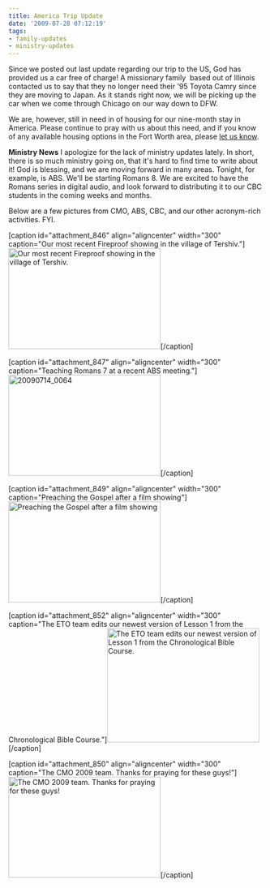 ```yaml
---
title: America Trip Update
date: '2009-07-28 07:12:19'
tags:
- family-updates
- ministry-updates
---
```


Since we posted out last update regarding our trip to the US, God has provided us a car free of charge! A missionary family  based out of Illinois contacted us to say that they no longer need their '95 Toyota Camry since they are moving to Japan. As it stands right now, we will be picking up the car when we come through Chicago on our way down to DFW.

We are, however, still in need in of housing for our nine-month stay in America. Please continue to pray with us about this need, and if you know of any available housing options in the Fort Worth area, please <a href="http://www.ofreport.com/contact-us/">let us know</a>.

<strong>Ministry News</strong>
I apologize for the lack of ministry updates lately. In short, there is so much ministry going on, that it's hard to find time to write about it! God is blessing, and we are moving forward in many areas. Tonight, for example, is ABS. We'll be starting Romans 8. We are excited to have the Romans series in digital audio, and look forward to distributing it to our CBC students in the coming weeks and months.

Below are a few pictures from CMO, ABS, CBC, and our other acronym-rich activities. FYI.

[caption id="attachment_846" align="aligncenter" width="300" caption="Our most recent Fireproof showing in the village of Tershiv."]<a href="https://s3.amazonaws.com/content.ofreport.com/2009/07/20090726_0019.JPG"><img class="size-medium wp-image-846" title="20090726_0019" src="https://s3.amazonaws.com/content.ofreport.com/2009/07/20090726_0019-300x199.jpg" alt="Our most recent Fireproof showing in the village of Tershiv." width="300" height="199" /></a>[/caption]

[caption id="attachment_847" align="aligncenter" width="300" caption="Teaching Romans 7 at a recent ABS meeting."]<a href="https://s3.amazonaws.com/content.ofreport.com/2009/07/20090714_0064.JPG"><img class="size-medium wp-image-847" title="20090714_0064" src="https://s3.amazonaws.com/content.ofreport.com/2009/07/20090714_0064-300x199.jpg" alt="20090714_0064" width="300" height="199" /></a>[/caption]

[caption id="attachment_849" align="aligncenter" width="300" caption="Preaching the Gospel after a film showing"]<a href="https://s3.amazonaws.com/content.ofreport.com/2009/07/20090621_0560.jpg"><img class="size-medium wp-image-849" title="20090621_0560" src="https://s3.amazonaws.com/content.ofreport.com/2009/07/20090621_0560-300x199.jpg" alt="Preaching the Gospel after a film showing" width="300" height="199" /></a>[/caption]

[caption id="attachment_852" align="aligncenter" width="300" caption="The ETO team edits our newest version of Lesson 1 from the Chronological Bible Course."]<a href="https://s3.amazonaws.com/content.ofreport.com/2009/07/20090724_0107.JPG"><img class="size-medium wp-image-852" title="20090724_0107" src="https://s3.amazonaws.com/content.ofreport.com/2009/07/20090724_0107-300x225.jpg" alt="The ETO team edits our newest version of Lesson 1 from the Chronological Bible Course." width="300" height="225" /></a>[/caption]

[caption id="attachment_850" align="aligncenter" width="300" caption="The CMO 2009 team. Thanks for praying for these guys!"]<a href="https://s3.amazonaws.com/content.ofreport.com/2009/07/20090628_0604.JPG"><img class="size-medium wp-image-850" title="20090628_0604" src="https://s3.amazonaws.com/content.ofreport.com/2009/07/20090628_0604-300x199.jpg" alt="The CMO 2009 team. Thanks for praying for these guys!" width="300" height="199" /></a>[/caption]
